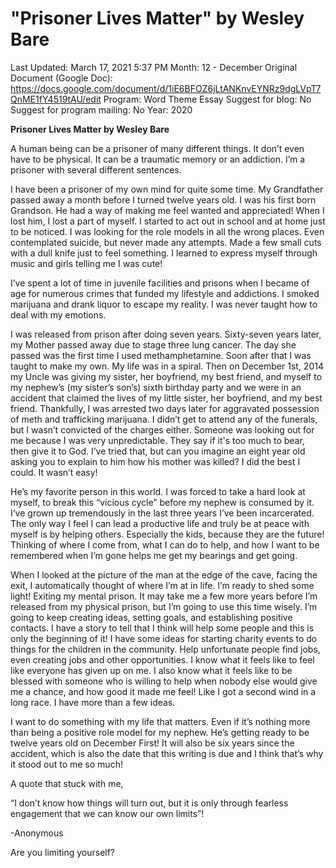 # "Prisoner Lives Matter" by Wesley Bare

Last Updated: March 17, 2021 5:37 PM
Month: 12 - December
Original Document (Google Doc): https://docs.google.com/document/d/1iE6BFOZ6jLtANKnvEYNRz9dgLVpT7QnME1fY4519tAU/edit
Program: Word Theme Essay
Suggest for blog: No
Suggest for program mailing: No
Year: 2020

**Prisoner Lives Matter by Wesley Bare**

A human being can be a prisoner of many different things. It don’t even have to be physical. It can be a traumatic memory or an addiction. I’m a prisoner with several different sentences.

I have been a prisoner of my own mind for quite some time. My Grandfather passed away a month before I turned twelve years old. I was his first born Grandson. He had a way of making me feel wanted and appreciated! When I lost him, I lost a part of myself. I started to act out in school and at home just to be noticed. I was looking for the role models in all the wrong places. Even contemplated suicide, but never made any attempts. Made a few small cuts with a dull knife just to feel something. I learned to express myself through music and girls telling me I was cute!

I’ve spent a lot of time in juvenile facilities and prisons when I became of age for numerous crimes that funded my lifestyle and addictions. I smoked marijuana and drank liquor to escape my reality. I was never taught how to deal with my emotions.

I was released from prison after doing seven years. Sixty-seven years later, my Mother passed away due to stage three lung cancer. The day she passed was the first time I used methamphetamine. Soon after that I was taught to make my own. My life was in a spiral. Then on December 1st, 2014 my Uncle was giving my sister, her boyfriend, my best friend, and myself to my nephew’s (my sister’s son’s) sixth birthday party and we were in an accident that claimed the lives of my little sister, her boyfriend, and my best friend. Thankfully, I was arrested two days later for aggravated possession of meth and trafficking marijuana. I didn’t get to attend any of the funerals, but I wasn’t convicted of the charges either. Someone was looking out for me because I was very unpredictable. They say if it's too much to bear, then give it to God. I’ve tried that, but can you imagine an eight year old asking you to explain to him how his mother was killed? I did the best I could. It wasn’t easy!

He’s my favorite person in this world. I was forced to take a hard look at myself, to break this “vicious cycle” before my nephew is consumed by it. I’ve grown up tremendously in the last three years I’ve been incarcerated. The only way I feel I can lead a productive life and truly be at peace with myself is by helping others. Especially the kids, because they are the future! Thinking of where I come from, what I can do to help, and how I want to be remembered when I’m gone helps me get my bearings and get going.

When I looked at the picture of the man at the edge of the cave, facing the exit, I automatically thought of where I’m at in life. I’m ready to shed some light! Exiting my mental prison. It may take me a few more years before I’m released from my physical prison, but I’m going to use this time wisely. I’m going to keep creating ideas, setting goals, and establishing positive contacts. I have a story to tell that I think will help some people and this is only the beginning of it! I have some ideas for starting charity events to do things for the children in the community. Help unfortunate people find jobs, even creating jobs and other opportunities. I know what it feels like to feel like everyone has given up on me. I also know what it feels like to be blessed with someone who is willing to help when nobody else would give me a chance, and how good it made me feel! Like I got a second wind in a long race. I have more than a few ideas.

I want to do something with my life that matters. Even if it’s nothing more than being a positive role model for my nephew. He’s getting ready to be twelve years old on December First! It will also be six years since the accident, which is also the date that this writing is due and I think that’s why it stood out to me so much!

A quote that stuck with me,

“I don’t know how things will turn out, but it is only through fearless engagement that we can know our own limits”!

-Anonymous

Are you limiting yourself?